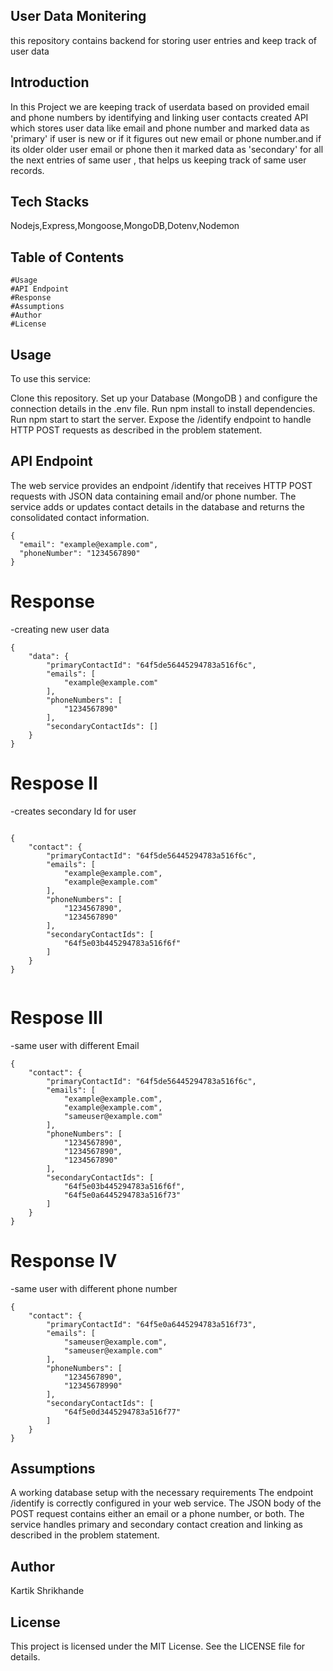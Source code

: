 ## User Data Monitering
this repository contains backend for storing user entries and keep track of user data

## Introduction
In this Project we are keeping track of userdata based on provided email and phone numbers by identifying and linking user contacts created API which stores user data like email and phone number and marked data as 'primary' if user is new or if it figures out new email or phone number.and if its older older user email or phone then it marked data as 'secondary' for all the next entries of same user , that helps us keeping track of same user records.

## Tech Stacks
Nodejs,Express,Mongoose,MongoDB,Dotenv,Nodemon

## Table of Contents
```
#Usage
#API Endpoint
#Response
#Assumptions
#Author
#License
```

## Usage
To use this service:

Clone this repository.
Set up your Database (MongoDB ) and configure the connection details in the .env file.
Run npm install to install dependencies.
Run npm start to start the server.
Expose the /identify endpoint to handle HTTP POST requests as described in the problem statement.


## API Endpoint
The web service provides an endpoint /identify that receives HTTP POST requests with JSON data containing email and/or phone number. The service adds or updates contact details in the database and returns the consolidated contact information.

```
{
  "email": "example@example.com",
  "phoneNumber": "1234567890"
}
```

# Response

-creating new user data

```
{
    "data": {
        "primaryContactId": "64f5de56445294783a516f6c",
        "emails": [
            "example@example.com"
        ],
        "phoneNumbers": [
            "1234567890"
        ],
        "secondaryContactIds": []
    }
}

```
# Respose II
-creates secondary Id for user

```

{
    "contact": {
        "primaryContactId": "64f5de56445294783a516f6c",
        "emails": [
            "example@example.com",
            "example@example.com"
        ],
        "phoneNumbers": [
            "1234567890",
            "1234567890"
        ],
        "secondaryContactIds": [
            "64f5e03b445294783a516f6f"
        ]
    }
}


```
# Respose III
-same user with different Email

```
{
    "contact": {
        "primaryContactId": "64f5de56445294783a516f6c",
        "emails": [
            "example@example.com",
            "example@example.com",
            "sameuser@example.com"
        ],
        "phoneNumbers": [
            "1234567890",
            "1234567890",
            "1234567890"
        ],
        "secondaryContactIds": [
            "64f5e03b445294783a516f6f",
            "64f5e0a6445294783a516f73"
        ]
    }
}

```

# Response IV
-same user with different phone number

```
{
    "contact": {
        "primaryContactId": "64f5e0a6445294783a516f73",
        "emails": [
            "sameuser@example.com",
            "sameuser@example.com"
        ],
        "phoneNumbers": [
            "1234567890",
            "12345678990"
        ],
        "secondaryContactIds": [
            "64f5e0d3445294783a516f77"
        ]
    }
}

```
## Assumptions
A working database setup with the necessary requirements
The endpoint /identify is correctly configured in your web service.
The JSON body of the POST request contains either an email or a phone number, or both.
The service handles primary and secondary contact creation and linking as described in the problem statement.


## Author
Kartik Shrikhande

## License
This project is licensed under the MIT License. See the LICENSE file for details.

